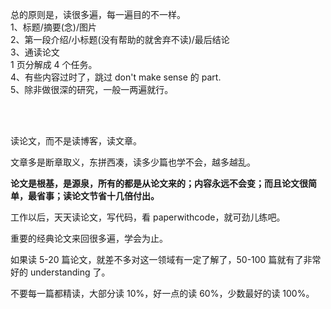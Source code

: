 

总的原则是，读很多遍，每一遍目的不一样。  
1、标题/摘要(念)/图片  
2、第一段介绍/小标题(没有帮助的就舍弃不读)/最后结论  
3、通读论文  
1 页分解成 4 个任务。
<br>
4、有些内容过时了，跳过 don't make sense 的 part.   
5、除非做很深的研究，一般一两遍就行。  

<br>
<br>



读论文，而不是读博客，读文章。

文章多是断章取义，东拼西凑，读多少篇也学不会，越多越乱。

**论文是根基，是源泉，所有的都是从论文来的；内容永远不会变；而且论文很简单，最省事；读论文节省十几倍付出。**  

工作以后，天天读论文，写代码，看 paperwithcode，就可劲儿练吧。

重要的经典论文来回很多遍，学会为止。  

如果读 5-20 篇论文，就差不多对这一领域有一定了解了，50-100 篇就有了非常好的 understanding 了。

不要每一篇都精读，大部分读 10%，好一点的读 60%，少数最好的读 100%。


